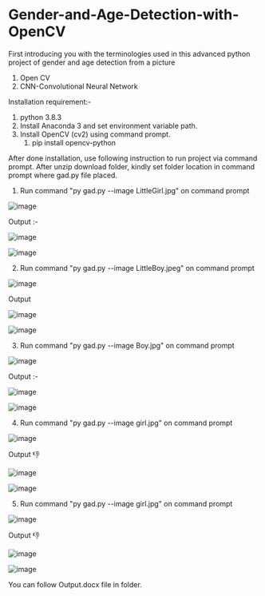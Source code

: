 # Gender-and-Age-Detection-with-OpenCV

First introducing you with the terminologies used in this advanced python project of gender and age detection from a picture
1) Open CV
2) CNN-Convolutional Neural Network

Installation requirement:- 
1) python 3.8.3
2) Install Anaconda 3 and set environment variable path.
3) Install OpenCV (cv2) using command prompt.
   1.	pip install opencv-python
  
After done installation, use following instruction to run project via command prompt.
After unzip download folder, kindly set folder location in command prompt where gad.py file placed.
1) Run command "py gad.py --image LittleGirl.jpg" on command prompt

![image](https://user-images.githubusercontent.com/38377027/127826953-7d356738-0116-4afa-9231-369113eaf861.png)

Output :- 

![image](https://user-images.githubusercontent.com/38377027/127827062-19edabd4-b062-46f5-bdb6-b0a0d7274c37.png)

![image](https://user-images.githubusercontent.com/38377027/127827079-f037b43f-73da-4d99-9ef7-e944e30df815.png)

2) Run command "py gad.py --image LittleBoy.jpeg" on command prompt

![image](https://user-images.githubusercontent.com/38377027/127827255-0c916e95-9a67-4e79-8967-b08174921b9b.png)

Output 

![image](https://user-images.githubusercontent.com/38377027/127827352-3c263365-9502-4f70-b7ab-192868ca4ea0.png)

![image](https://user-images.githubusercontent.com/38377027/127827368-1b2919c7-9c98-45a3-9dd9-28a4ba18eda7.png)

3) Run command "py gad.py --image Boy.jpg" on command prompt

![image](https://user-images.githubusercontent.com/38377027/127827575-b374e9ea-ac0c-4124-8aa3-561e060e70e4.png)

Output :- 

![image](https://user-images.githubusercontent.com/38377027/127827648-2318a6b7-705e-483f-bde8-0aca91f238ea.png)

![image](https://user-images.githubusercontent.com/38377027/127827670-c0f15309-a483-41c6-b04c-61e39d9b2449.png)

4) Run command "py gad.py --image girl.jpg" on command prompt

![image](https://user-images.githubusercontent.com/38377027/127827783-19d16ce0-d6a0-4416-8296-a833ab30bcfd.png)

Output 👎

![image](https://user-images.githubusercontent.com/38377027/127827840-761593ae-216e-4fc6-88e2-8839468cbea5.png)

![image](https://user-images.githubusercontent.com/38377027/127827865-35fc3e48-2f78-42cf-9b4f-12ab52584b7f.png)

5) Run command "py gad.py --image girl.jpg" on command prompt

 ![image](https://user-images.githubusercontent.com/38377027/127827938-890088ca-c653-41c2-8389-c308b3df9bd4.png)

Output 👎

![image](https://user-images.githubusercontent.com/38377027/127827977-0858a54b-ba08-4eb6-880f-05d34776cc7e.png)

![image](https://user-images.githubusercontent.com/38377027/127828007-0ec254f0-4af6-45df-8c7a-7dc7d28f712e.png)

You can follow Output.docx file in folder.







